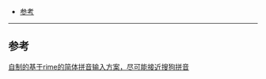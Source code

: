

<!-- vim-markdown-toc Redcarpet -->

* [参考](#参考)

<!-- vim-markdown-toc -->

--------------------------------------------------------------------------------------------------------

## 参考

[自制的基于rime的简体拼音输入方案，尽可能接近搜狗拼音](https://zhuanlan.zhihu.com/p/157368856)
